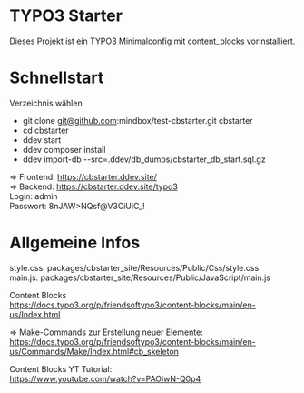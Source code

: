 # TYPO3 Starter

Dieses Projekt ist ein TYPO3 Minimalconfig mit content_blocks vorinstalliert.  

# Schnellstart

Verzeichnis wählen
- git clone git@github.com:mindbox/test-cbstarter.git cbstarter
- cd cbstarter
- ddev start
- ddev composer install
- ddev import-db --src=.ddev/db_dumps/cbstarter_db_start.sql.gz

=> Frontend: https://cbstarter.ddev.site/  
=> Backend: https://cbstarter.ddev.site/typo3  
Login: admin  
Passwort: 8nJAW>NQsf@V3CiUiC_!  

# Allgemeine Infos

style.css: packages/cbstarter_site/Resources/Public/Css/style.css  
main.js: packages/cbstarter_site/Resources/Public/JavaScript/main.js

Content Blocks  
https://docs.typo3.org/p/friendsoftypo3/content-blocks/main/en-us/Index.html

=> Make-Commands zur Erstellung neuer Elemente:  
https://docs.typo3.org/p/friendsoftypo3/content-blocks/main/en-us/Commands/Make/Index.html#cb_skeleton

Content Blocks YT Tutorial:  
https://www.youtube.com/watch?v=PAOiwN-Q0p4